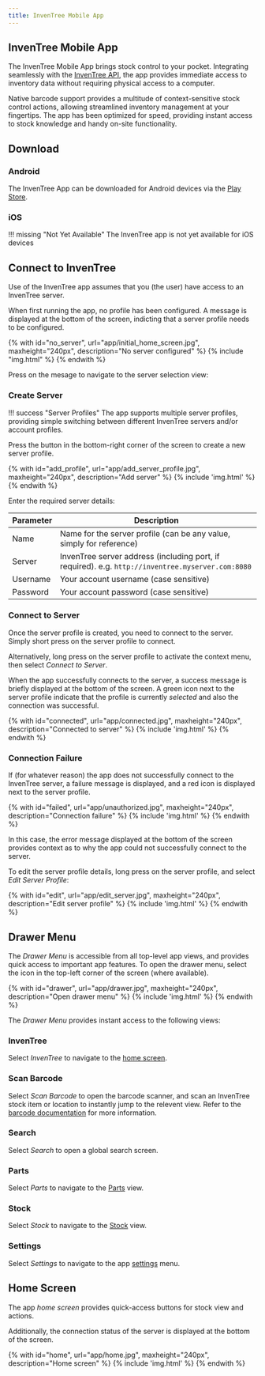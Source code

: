 ```yaml
---
title: InvenTree Mobile App
---
```


## InvenTree Mobile App

The InvenTree Mobile App brings stock control to your pocket. Integrating seamlessly with the [InvenTree API](../extend/api.md), the app provides immediate access to inventory data without requiring physical access to a computer.

Native barcode support provides a multitude of context-sensitive stock control actions, allowing streamlined inventory management at your fingertips. The app has been optimized for speed, providing instant access to stock knowledge and handy on-site functionality.

## Download

### Android

The InvenTree App can be downloaded for Android devices via the [Play Store](https://play.google.com/store/apps/details?id=inventree.inventree_app).

### iOS

!!! missing "Not Yet Available"
    The InvenTree app is not yet available for iOS devices

## Connect to InvenTree

Use of the InvenTree app assumes that you (the user) have access to an InvenTree server.

When first running the app, no profile has been configured. A message is displayed at the bottom of the screen, indicting that a server profile needs to be configured.

{% with id="no_server", url="app/initial_home_screen.jpg", maxheight="240px", description="No server configured" %}
{% include "img.html" %}
{% endwith %}

Press on the mesage to navigate to the server selection view:

### Create Server

!!! success "Server Profiles"
    The app supports multiple server profiles, providing simple switching between different InvenTree servers and/or account profiles.

Press the <span class='fas fa-plus-circle blue'></span> button in the bottom-right corner of the screen to create a new server profile.

{% with id="add_profile", url="app/add_server_profile.jpg", maxheight="240px", description="Add server" %}
{% include 'img.html' %}
{% endwith %}

Enter the required server details:

| Parameter | Description |
| --- | --- |
| Name | Name for the server profile (can be any value, simply for reference) |
| Server | InvenTree server address (including port, if required). e.g. `http://inventree.myserver.com:8080` |
| Username | Your account username (case sensitive) |
| Password | Your account password (case sensitive) |

### Connect to Server

Once the server profile is created, you need to connect to the server. Simply short press on the server profile to connect.

Alternatively, long press on the server profile to activate the context menu, then select *Connect to Server*.

When the app successfully connects to the server, a success message is briefly displayed at the bottom of the screen. A green <span class='fas fa-check-circle green'></span> icon next to the server profile indicate that the profile is currently *selected* and also the connection was successful.

{% with id="connected", url="app/connected.jpg", maxheight="240px", description="Connected to server" %}
{% include 'img.html' %}
{% endwith %}

### Connection Failure

If (for whatever reason) the app does not successfully connect to the InvenTree server, a failure message is displayed, and a red <span class='fas fa-times-circle red'></span> icon is displayed next to the server profile.

{% with id="failed", url="app/unauthorized.jpg", maxheight="240px", description="Connection failure" %}
{% include 'img.html' %}
{% endwith %}

In this case, the error message displayed at the bottom of the screen provides context as to why the app could not successfully connect to the server.

To edit the server profile details, long press on the server profile, and select *Edit Server Profile*:

{% with id="edit", url="app/edit_server.jpg", maxheight="240px", description="Edit server profile" %}
{% include 'img.html' %}
{% endwith %}

## Drawer Menu

The *Drawer Menu* is accessible from all top-level app views, and provides quick access to important app features. To open the drawer menu, select the <span class='fas fa-bars'></span> icon in the top-left corner of the screen (where available).

{% with id="drawer", url="app/drawer.jpg", maxheight="240px", description="Open drawer menu" %}
{% include 'img.html' %}
{% endwith %}

The *Drawer Menu* provides instant access to the following views:

### InvenTree

Select *InvenTree* to navigate to the [home screen](#home-screen).

### Scan Barcode

Select *Scan Barcode* to open the barcode scanner, and scan an InvenTree stock item or location to instantly jump to the relevent view. Refer to the [barcode documentation](./barcode.md) for more information.

### Search

Select *Search* to open a global search screen.

### Parts

Select *Parts* to navigate to the [Parts](./part.md) view.

### Stock

Select *Stock* to navigate to the [Stock](./stock.md) view.

### Settings

Select *Settings* to navigate to the app [settings](./settings.md) menu.

## Home Screen

The app *home screen* provides quick-access buttons for stock view and actions.

Additionally, the connection status of the server is displayed at the bottom of the screen.

{% with id="home", url="app/home.jpg", maxheight="240px", description="Home screen" %}
{% include 'img.html' %}
{% endwith %}